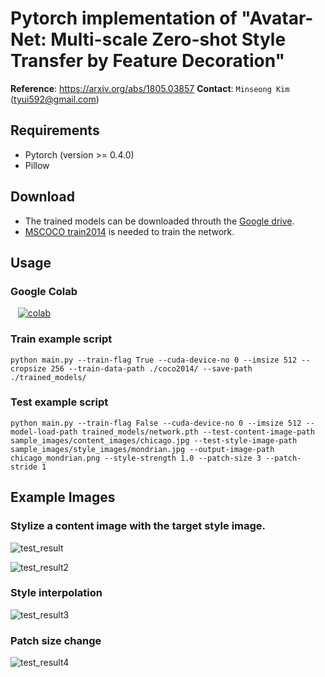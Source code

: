 Pytorch implementation of "Avatar-Net: Multi-scale Zero-shot Style Transfer by Feature Decoration"
==
**Reference**: https://arxiv.org/abs/1805.03857
**Contact**: `Minseong Kim` (tyui592@gmail.com) 

Requirements
--
* Pytorch (version >= 0.4.0)
* Pillow

Download
--
* The trained models can be downloaded throuth the [Google drive](https://drive.google.com/drive/folders/1JDgn5oO11AWnbpUxpyrdPe_pYwgfGhSu?usp=sharing).
* [MSCOCO train2014](http://cocodataset.org/#download) is needed to train the network.

Usage
--

### Google Colab
&nbsp;&nbsp; [![colab](https://camo.githubusercontent.com/52feade06f2fecbf006889a904d221e6a730c194/68747470733a2f2f636f6c61622e72657365617263682e676f6f676c652e636f6d2f6173736574732f636f6c61622d62616467652e737667)](https://colab.research.google.com/github/tyui592/Avatar-Net_Pytorch/blob/master/Avatar_Net_evaluate.ipynb)

### Train example script

```
python main.py --train-flag True --cuda-device-no 0 --imsize 512 --cropsize 256 --train-data-path ./coco2014/ --save-path ./trained_models/
```

### Test example script

```
python main.py --train-flag False --cuda-device-no 0 --imsize 512 --model-load-path trained_models/network.pth --test-content-image-path sample_images/content_images/chicago.jpg --test-style-image-path sample_images/style_images/mondrian.jpg --output-image-path chicago_mondrian.png --style-strength 1.0 --patch-size 3 --patch-stride 1
```

Example Images
--

### Stylize a content image with the target style image.


![test_result](https://github.com/tyui592/Avatar-Net_Pytorch/blob/master/sample_images/test_results/chicago_mondrian.png)


![test_result2](https://github.com/tyui592/Avatar-Net_Pytorch/blob/master/sample_images/test_results/cornell_candy.png)

### Style interpolation


![test_result3](https://github.com/tyui592/Avatar-Net_Pytorch/blob/master/sample_images/test_results/chicago_abstraction_style-interpolation.png)

### Patch size change


![test_result4](https://github.com/tyui592/Avatar-Net_Pytorch/blob/master/sample_images/test_results/chicago_abstraction_patch-size.png)

